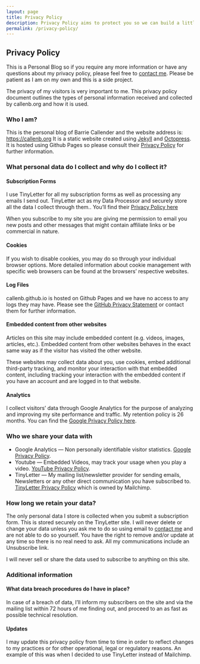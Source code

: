 ```yaml
---
layout: page
title: Privacy Policy
description: Privacy Policy aims to protect you so we can build a little trust.  Some of our links make use of affiliate marketting which means we get a small amount of money if you buy.
permalink: /privacy-policy/
---
```


##  Privacy Policy

This is a Personal Blog so if you require any more information or have any questions about my privacy policy, please feel free to [contact me](&#109;a&#105;l&#116;&#111;:&#98;&#97;&#114;&#114;&#105;&#101;&#64;&#99;&#97;&#108;&#108;&#101;&#110;&#98;&#46;&#111;&#114;&#103;).  Please be patient as I am on my own and this is a side project.

The privacy of my visitors is very important to me. This privacy policy document outlines the types of personal information received and collected by callenb.org and how it is used.

### Who I am?
This is the personal blog of Barrie Callender and the website address is: https://callenb.org
It is a static website created using [Jekyll](https://jekyllrb.com) and [Octopress](https://github.com/octopress/octopress).  It is hosted using Github Pages so please consult their [Privacy Policy](https://help.github.com/en/articles/github-privacy-statement) for further information.

### What personal data do I collect and why do I collect it?

#### Subscription Forms
I use TinyLetter for all my subscription forms as well as processing any emails I send out.  TinyLetter act as my Data Processor and securely store all the data I collect through them.. You’ll find their [Privacy Policy here](https://mailchimp.com/legal/privacy/)

When you subscribe to my site you are giving me permission to email you new posts and other messages that might contain affiliate links or be commercial in nature.

#### Cookies
If you wish to disable cookies, you may do so through your individual browser options. More detailed information about cookie management with specific web browsers can be found at the browsers’ respective websites.

#### Log Files
callenb.github.io is hosted on Github Pages and we have no access to any logs they may have.  Please see the [GitHub Privacy Statement](https://help.github.com/en/articles/github-privacy-statement) or contact them for further information.

#### Embedded content from other websites
Articles on this site may include embedded content (e.g. videos, images, articles, etc.). Embedded content from other websites behaves in the exact same way as if the visitor has visited the other website.

These websites may collect data about you, use cookies, embed additional third-party tracking, and monitor your interaction with that embedded content, including tracking your interaction with the embedded content if you have an account and are logged in to that website.

#### Analytics
I collect visitors’ data through Google Analytics for the purpose of analyzing and improving my site performance and traffic. My retention policy is 26 months. You can find the [Google Privacy Policy here](https://policies.google.com/privacy).

### Who we share your data with
* Google Analytics — Non personally identifiable visitor statistics. [Google Privacy Policy](https://policies.google.com/privacy).
* Youtube — Embedded Videos, may track your usage when you play a video. [YouTube Privacy Policy](https://policies.google.com/privacy?hl=en).
* TinyLetter — My mailing list/newsletter provider for sending emails, Newsletters or any other direct communication you have subscribed to. [TinyLetter Privacy Policy](https://mailchimp.com/legal/privacy/) which is owned by Mailchimp.

### How long we retain your data?

The only personal data I store is collected when you submit a subscription form.  This is stored securely on the TinyLetter site.  I will never delete or change your data unless you ask me to do so using email to [contact me](&#109;a&#105;l&#116;&#111;:&#98;&#97;&#114;&#114;&#105;&#101;&#64;&#99;&#97;&#108;&#108;&#101;&#110;&#98;&#46;&#111;&#114;&#103;) and are not able to do so yourself.  You have the right to remove and/or update at any time so there is no real need to ask.  All my communications include an Unsubscribe link.

I will never sell or share the data used to subscribe to anything on this site.

### Additional information
#### What data breach procedures do I have in place?
In case of a breach of data, I’ll inform my subscribers on the site and via the mailing list within 72 hours of me finding out, and proceed to an as fast as possible technical resolution.

#### Updates
I may update this privacy policy from time to time in order to reflect changes to my practices or for other operational, legal or regulatory reasons.  An example of this was when I decided to use TinyLetter instead of Mailchimp.
